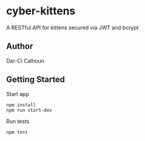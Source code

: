 # cyber-kittens
A RESTful API for kittens secured via JWT and bcrypt

## Author
Dar-Ci Calhoun

## Getting Started

Start app

    npm install
    npm run start-dev

Run tests

    npm test
